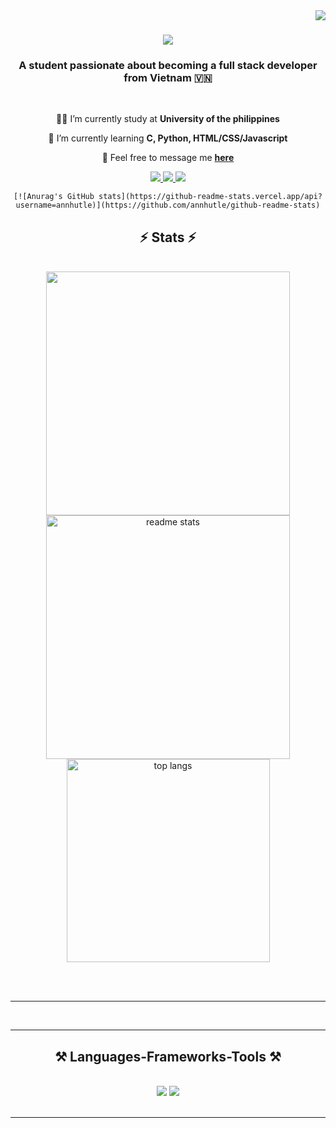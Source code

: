 <img align="right" src="https://visitor-badge.laobi.icu/badge?page_id=annhutle.annhutle" />

<h1 align="center">
    <img src="https://readme-typing-svg.herokuapp.com?font=Fira+Code&size=35&duration=4000&pause=800&color=000000&center=true&vCenter=true&width=500&height=70&lines=Hi+There!+%F0%9F%91%8B;I'm+An+Nhut+Le!;Xin+Ch%C3%A0o!+%F0%9F%91%8B+;T%C3%B4i+l%C3%A0+An+Nhut+Le!;Kumusta!+%F0%9F%91%8B;Ako+si+An+Nhut+Le!;" />
</h1>

<h3 align="center">A student passionate about becoming a full stack developer from Vietnam 🇻🇳</h3>

<br/>

<div align="center">
 
🧑‍🏫 I’m currently study at **University of the philippines**
 
🌱 I’m currently learning **C, Python, HTML/CSS/Javascript**

💬 Feel free to message me **[here](https://www.facebook.com/annhat.le.969?mibextid=JRoKGi)**

 </div>
 
<div align="center"> 
  <a href="mailto:crisnhatle79@gmail.com">
    <img src="https://img.shields.io/badge/Gmail-333333?style=for-the-badge&logo=gmail&logoColor=red" />
  </a>
  <a href="https://www.linkedin.com/in/an-nhut-le-76437b326/" target="_blank">
    <img src="https://img.shields.io/badge/LinkedIn-0077B5?style=for-the-badge&logo=linkedin&logoColor=white" target="_blank" />
  </a>
  <a href="https://portfolio-anle.netlify.app/" target="_blank">
     <img src="https://img.shields.io/badge/Portfolio-FF5722?style=for-the-badge&logo=todoist&logoColor=white" target="_blank" /> <!-- sqlite, safari, google-chrome are other good icon options -->
  </a>

    [![Anurag's GitHub stats](https://github-readme-stats.vercel.app/api?username=annhutle)](https://github.com/annhutle/github-readme-stats)
</div>

<h2 align="center">⚡ Stats ⚡</h2>
<br>
<div align=center>
  <img width=390 src="https://github-readme-stats.vercel.app/api?username=annhutle)](https://github.com/annhutle/github-readme-stats"/>
  <img width=390 src="https://github-readme-stats-salesp07.vercel.app/api?username=salesp07&count_private=true&show_icons=true&theme=react&rank_icon=github&border_radius=10" alt="readme stats" />
  <br/>
  <img width=325 align="center" src="https://github-readme-stats-salesp07.vercel.app/api/top-langs/?username=salesp07&hide=HTML&langs_count=8&layout=compact&theme=react&border_radius=10&size_weight=0.5&count_weight=0.5&exclude_repo=github-readme-stats" alt="top langs" />
</div>

<br/><br/>

<hr/>

<br/>

<hr/>
 
<h2 align="center">⚒️ Languages-Frameworks-Tools ⚒️</h2>
<br/>
<div align="center">
    <img src="https://skillicons.dev/icons?i=react,bootstrap,mui,html,css,vscode,github,figma,tailwind,git" />
    <img src="https://skillicons.dev/icons?i=nodejs,python,javascript,typescrip" /><br>
</div>

<br/>
<hr/>

